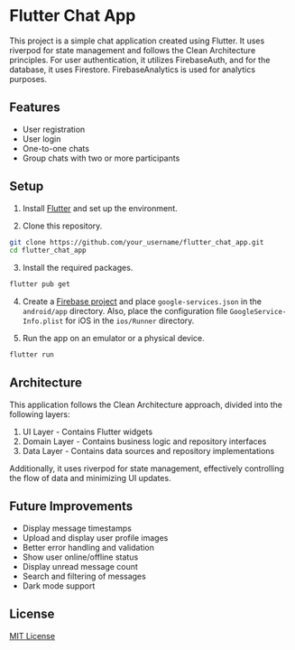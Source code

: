 # Flutter Chat App

This project is a simple chat application created using Flutter. It uses riverpod for state management and follows the Clean Architecture principles. For user authentication, it utilizes FirebaseAuth, and for the database, it uses Firestore. FirebaseAnalytics is used for analytics purposes.

## Features

-   User registration
-   User login
-   One-to-one chats
-   Group chats with two or more participants

## Setup

1.  Install [Flutter](https://flutter.dev/docs/get-started/install) and set up the environment.
    
2.  Clone this repository.
    

```bash
git clone https://github.com/your_username/flutter_chat_app.git
cd flutter_chat_app
```

3.  Install the required packages.

```bash
flutter pub get
```

4.  Create a [Firebase project](https://console.firebase.google.com/) and place `google-services.json` in the `android/app` directory. Also, place the configuration file `GoogleService-Info.plist` for iOS in the `ios/Runner` directory.
    
5.  Run the app on an emulator or a physical device.
    

```bash
flutter run
```

## Architecture

This application follows the Clean Architecture approach, divided into the following layers:

1.  UI Layer - Contains Flutter widgets
2.  Domain Layer - Contains business logic and repository interfaces
3.  Data Layer - Contains data sources and repository implementations

Additionally, it uses riverpod for state management, effectively controlling the flow of data and minimizing UI updates.

## Future Improvements

-   Display message timestamps
-   Upload and display user profile images
-   Better error handling and validation
-   Show user online/offline status
-   Display unread message count
-   Search and filtering of messages
-   Dark mode support

## License

[MIT License](LICENSE)